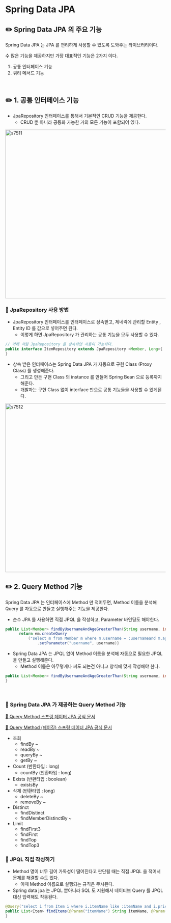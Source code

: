 # Spring Data JPA

## ✏️ Spring Data JPA 의 주요 기능

Spring Data JPA 는 JPA 를 편리하게 사용할 수 있도록 도와주는 라이브러리이다.

수 많은 기능을 제공하지만 가장 대표적인 기능은 2가지 이다.

1. 공통 인터페이스 기능
2. 쿼리 메서드 기능

<br>

## ✏️ 1. 공통 인터페이스 기능

- JpaRepository 인터페이스를 통해서 기본적인 CRUD 기능을 제공한다.
    - CRUD 뿐 아니라 공통화 가능한 거의 모든 기능이 포함되어 있다.

<img width="530" alt="s7511" src="https://user-images.githubusercontent.com/115536240/216801625-9a2f97b1-823c-4a64-8dff-032780aa613d.png">

<br>

### 📍 JpaRepository 사용 방법

- JpaRepository 인터페이스를 인터페이스로 상속받고, 제네릭에 관리할 Entity , Entity ID 를 값으로 넣어주면 된다.
    - 이렇게 하면 JpaRepository 가 관리하는 공통 기능을 모두 사용할 수 있다.

```java
// 아래 처럼 JpaRepository 를 상속하면 사용이 가능하다.
public interface ItemRepository extends JpaRepository <Member, Long>{
}
```

- 상속 받은 인터페이스는 Spring Data JPA 가 자동으로 구현 Class (Proxy Class) 를 생성해준다.
    - 그리고 만든 구현 Class 의 instance 를 만들어 Spring Bean 으로 등록까지 해준다.
    - 개발자는 구현 Class 없이 interface 만으로 공통 기능들을 사용할 수 있게된다.

<img width="530" alt="s7512" src="https://user-images.githubusercontent.com/115536240/216801628-39451773-8fae-4fd0-a5cd-68a0d143e621.png">

<br>

## ✏️ 2. Query Method 기능

Spring Data JPA 는 인터페이스에 Method 만 적어두면,
Method 이름을 분석해 Query 를 자동으로 만들고 실행해주는 기능을 제공한다.

- 순수 JPA 를 사용하면 직접 JPQL 을 작성하고,
Parameter 바인딩도 해야한다.

```java
public List<Member> findByUsernameAndAgeGreaterThan(String username, int age) {
      return em.createQuery
          ("select m from Member m where m.username = :usernameand m.age > :age")
              .setParameter("username", username)}
```

- Spring Data JPA 는 JPQL 없이 Method 이름을 분석해 자동으로 필요한 JPQL 을 만들고 실행해준다.
    - Method 이름은 아무렇게나 써도 되는건 아니고 양식에 맞게 작성해야 한다.

```java
public List<Member> findByUsernameAndAgeGreaterThan(String username, int age);
}
```

<br>

### 📍 Spring Data JPA 가 제공하는 Query Method 기능

[🔗 Query Method 스프링 데이터 JPA 공식 문서](https://docs.spring.io/spring-data/jpa/docs/current/reference/html/#jpa.query-methods.query-creation)

[🔗 Query Method (페이징) 스프링 데이터 JPA 공식 문서](https://docs.spring.io/spring-data/jpa/docs/current/reference/html/#repositories.limit-query-result)

- 조회
    - findBy ~
    - readBy ~
    - queryBy ~
    - getBy ~
- Count (반환타입 : long)
    - countBy (반환타입 : long)
- Exists (반환타입 : boolean)
    - existsBy
- 삭제 (반환타입 : long)
    - deleteBy ~
    - removeBy ~
- Distinct
    - findDistinct
    - findMemberDistinctBy ~
- Limit
    - findFirst3
    - findFirst
    - findTop
    - findTop3

### 📍 JPQL 직접 작성하기

- Method 명이 너무 길어 가독성이 떨어진다고 판단될 때는 직접 JPQL 을 적어서 문제를 해결할 수도 있다.
    - 이때 Method 이름으로 실행되는 규칙은 무시된다.
- Spring data jpa 는 JPQL 뿐아니라 SQL 도 지원해서 네이티브 Query 를 JPQL 대신 입력해도 작동된다.

```java
@Query("select i from Item i where i.itemName like :itemName and i.price<= :price")
public List<Item> findItems(@Param("itemName") String itemName, @Param("price") Integer price){
}

```
